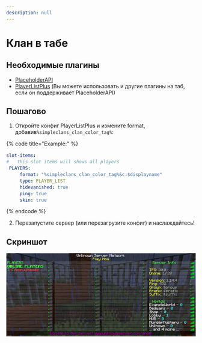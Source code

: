 ```yaml
---
description: null
---
```


# Клан в табе

## Необходимые плагины

* [PlaceholderAPI](https://www.spigotmc.org/resources/placeholderapi.6245/)
* [PlayerListPlus](https://www.spigotmc.org/resources/%E2%99%9B-playerlistplus-%E2%99%9B-1-8-1-14-3-tablist-editor.55878/) \(Вы можете использовать и другие плагины на таб, если он поддерживает PlaceholderAPI\)

## Пошагово

1. Откройте конфиг PlayerListPlus и измените format, добавив`%simpleclans_clan_color_tag%`:

{% code title="Example:" %}
```yaml
slot-items:
#   This slot items will shows all players
 PLAYERS:
     format: "%simpleclans_clan_color_tag%&c.$displayname"
     type: PLAYER_LIST
     hidevanished: true
     ping: true
     skin: true
```
{% endcode %}

2. Перезапустите сервер \(или перезагрузите конфиг\) и наслаждайтесь!

## Скриншот

![](../.gitbook/assets/clans-tablist.png)


